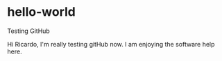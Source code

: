 # hello-world
Testing GitHub

Hi Ricardo, I'm really testing gitHub now.
I am enjoying the software help here.
